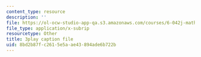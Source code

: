 ```yaml
---
content_type: resource
description: ''
file: https://ol-ocw-studio-app-qa.s3.amazonaws.com/courses/6-042j-mathematics-for-computer-science-spring-2015/8bd2b87fc2615e5aae43894ade6b722b_bHvMYZvZp7Y.vtt
file_type: application/x-subrip
resourcetype: Other
title: 3play caption file
uid: 8bd2b87f-c261-5e5a-ae43-894ade6b722b
---
```

